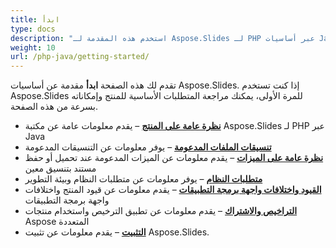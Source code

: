 ```yaml
---
title: ابدأ
type: docs
description: "استخدم هذه المقدمة لـ Aspose.Slides لـ PHP عبر أساسيات Java لبدء تحقيق قيمة Aspose.Slides لعملك."
weight: 10
url: /php-java/getting-started/
---
```


تقدم لك هذه الصفحة **ابدأ** مقدمة عن أساسيات Aspose.Slides. إذا كنت تستخدم Aspose.Slides للمرة الأولى، يمكنك مراجعة المتطلبات الأساسية للمنتج وإمكاناته بسرعة من هذه الصفحة.

- [**نظرة عامة على المنتج**](/slides/php-java/product-overview/) – يقدم معلومات عامة عن مكتبة Aspose.Slides لـ PHP عبر Java
- [**تنسيقات الملفات المدعومة**](/slides/php-java/supported-file-formats/) – يوفر معلومات عن التنسيقات المدعومة
- [**نظرة عامة على الميزات**](/slides/php-java/features-overview/) – يقدم معلومات عن الميزات المدعومة عند تحميل أو حفظ مستند بتنسيق معين
- [**متطلبات النظام**](/slides/php-java/system-requirements/) – يوفر معلومات عن متطلبات النظام وبيئة التطوير
- [**القيود واختلافات واجهة برمجة التطبيقات**](/slides/php-java/limitations-and-api-differences/) – يقدم معلومات عن قيود المنتج واختلافات واجهة برمجة التطبيقات
- [**التراخيص والاشتراك**](/slides/php-java/licensing) – يقدم معلومات عن تطبيق الترخيص واستخدام منتجات Aspose المتعددة
- [**التثبيت**](/slides/php-java/installation/) – يقدم معلومات عن تثبيت Aspose.Slides.